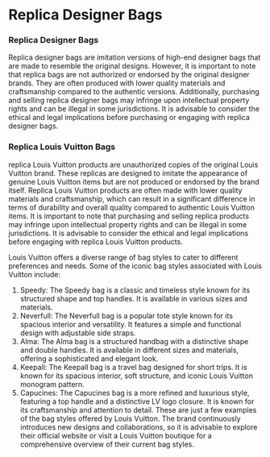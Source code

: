 # Replica Designer Bags



### Replica Designer Bags

Replica designer bags are imitation versions of high-end designer bags that are made to resemble the original designs. However, it is important to note that replica bags are not authorized or endorsed by the original designer brands. They are often produced with lower quality materials and craftsmanship compared to the authentic versions. Additionally, purchasing and selling replica designer bags may infringe upon intellectual property rights and can be illegal in some jurisdictions. It is advisable to consider the ethical and legal implications before purchasing or engaging with replica designer bags.



### Replica Louis Vuitton Bags

replica Louis Vuitton products are unauthorized copies of the original Louis Vuitton brand. These replicas are designed to imitate the appearance of genuine Louis Vuitton items but are not produced or endorsed by the brand itself. Replica Louis Vuitton products are often made with lower quality materials and craftsmanship, which can result in a significant difference in terms of durability and overall quality compared to authentic Louis Vuitton items. It is important to note that purchasing and selling replica products may infringe upon intellectual property rights and can be illegal in some jurisdictions. It is advisable to consider the ethical and legal implications before engaging with replica Louis Vuitton products.



Louis Vuitton offers a diverse range of bag styles to cater to different preferences and needs. Some of the iconic bag styles associated with Louis Vuitton include:

1. Speedy: The Speedy bag is a classic and timeless style known for its structured shape and top handles. It is available in various sizes and materials.
2. Neverfull: The Neverfull bag is a popular tote style known for its spacious interior and versatility. It features a simple and functional design with adjustable side straps.
3. Alma: The Alma bag is a structured handbag with a distinctive shape and double handles. It is available in different sizes and materials, offering a sophisticated and elegant look.
4. Keepall: The Keepall bag is a travel bag designed for short trips. It is known for its spacious interior, soft structure, and iconic Louis Vuitton monogram pattern.
5. Capucines: The Capucines bag is a more refined and luxurious style, featuring a top handle and a distinctive LV logo closure. It is known for its craftsmanship and attention to detail. These are just a few examples of the bag styles offered by Louis Vuitton. The brand continuously introduces new designs and collaborations, so it is advisable to explore their official website or visit a Louis Vuitton boutique for a comprehensive overview of their current bag styles.

###
